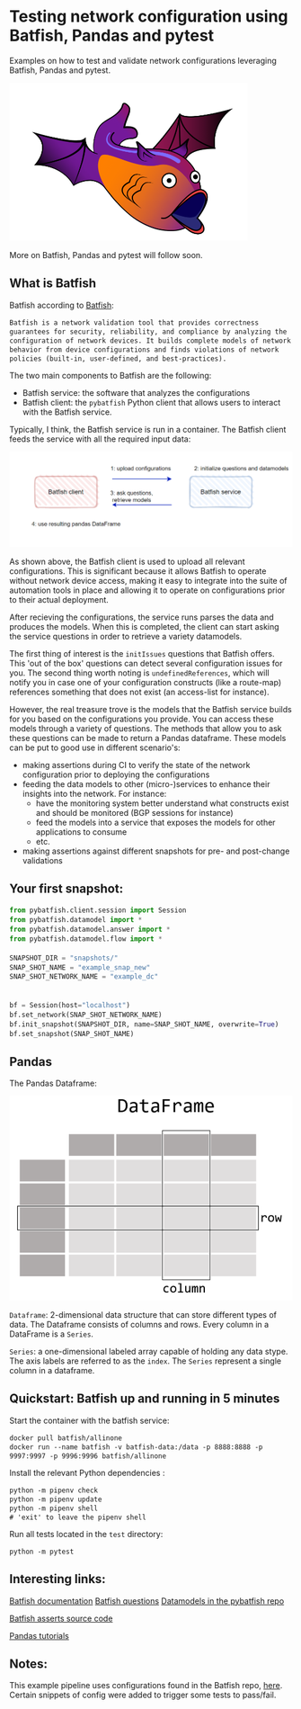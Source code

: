 # Testing network configuration using Batfish, Pandas and pytest

Examples on how to test and validate network configurations leveraging Batfish, Pandas and pytest.

![Batfish](/img/batfish.png)

More on Batfish, Pandas and pytest will follow soon.

## What is Batfish

Batfish according to [Batfish](https://github.com/batfish/batfish):
```
Batfish is a network validation tool that provides correctness guarantees for security, reliability, and compliance by analyzing the configuration of network devices. It builds complete models of network behavior from device configurations and finds violations of network policies (built-in, user-defined, and best-practices).
```

The two main components to Batfish are the following:
- Batfish service: the software that analyzes the configurations
- Batfish client: the `pybatfish` Python client that allows users to interact with the Batfish service.

Typically, I think, the Batfish service is run in a container. The Batfish client feeds the service with all the required input data: 

![Batfish overview](/img/batfish_client_service_parse.png)

As shown above, the Batfish client is used to upload all relevant configurations. This is significant because it allows Batfish to operate without network device access, making it easy to integrate into the suite of automation tools in place and allowing it to operate on configurations prior to their actual deployment.

After recieving the configurations, the service runs parses the data and produces the models. When this is completed, the client can start asking the service questions in order to retrieve a variety datamodels.

The first thing of interest is the `initIssues` questions that Batfish offers. This 'out of the box' questions can detect several configuration issues for you. The second thing worth noting is `undefinedReferences`, which will notify you in case one of your configuration constructs (like a route-map) references something that does not exist (an access-list for instance).

However, the real treasure trove is the models that the Batfish service builds for you based on the configurations you provide. You can access these models through a variety of questions. The methods that allow you to ask these questions can be made to return a Pandas dataframe. These models can be put to good use in different scenario's:
- making assertions during CI to verify the state of the network configuration prior to deploying the configurations
- feeding the data models to other (micro-)services to enhance their insights into the network. For instance:
  - have the monitoring system better understand what constructs exist and should be monitored (BGP sessions for instance)
  - feed the models into a service that exposes the models for other applications to consume
  - etc.
- making assertions against different snapshots for pre- and post-change validations

## Your first snapshot:

```python
from pybatfish.client.session import Session
from pybatfish.datamodel import *
from pybatfish.datamodel.answer import *
from pybatfish.datamodel.flow import *

SNAPSHOT_DIR = "snapshots/"
SNAP_SHOT_NAME = "example_snap_new"
SNAP_SHOT_NETWORK_NAME = "example_dc"


bf = Session(host="localhost")
bf.set_network(SNAP_SHOT_NETWORK_NAME)
bf.init_snapshot(SNAPSHOT_DIR, name=SNAP_SHOT_NAME, overwrite=True)
bf.set_snapshot(SNAP_SHOT_NAME)
```


## Pandas

The Pandas Dataframe:

![Pandas Dataframe](/img/pandas_dataframe.png)

`Dataframe`: 2-dimensional data structure that can store different types of data. The Dataframe consists of columns and rows. Every column in a DataFrame is a `Series`.


`Series`: a one-dimensional labeled array capable of holding any data stype. The axis labels are referred to as the `index`. The `Series` represent a single column in a dataframe.


## Quickstart: Batfish up and running in 5 minutes

Start the container with the batfish service:

```
docker pull batfish/allinone
docker run --name batfish -v batfish-data:/data -p 8888:8888 -p 9997:9997 -p 9996:9996 batfish/allinone
```

Install the relevant Python dependencies :

```
python -m pipenv check
python -m pipenv update
python -m pipenv shell
# 'exit' to leave the pipenv shell
```

Run all tests located in the `test` directory:

```
python -m pytest
```




## Interesting links:

[Batfish documentation](https://batfish.readthedocs.io/en/latest/)
[Batfish questions](https://batfish.readthedocs.io/en/latest/questions.html)
[Datamodels in the pybatfish repo](https://github.com/batfish/pybatfish/blob/master/pybatfish/datamodel)

[Batfish asserts source code](https://github.com/batfish/pybatfish/blob/master/pybatfish/client/asserts.py)

[Pandas tutorials](http://pandas.pydata.org/docs/getting_started/intro_tutorials/)


## Notes:

This example pipeline uses configurations found in the Batfish repo, [here](https://github.com/batfish/batfish/tree/master/networks). Certain snippets of config were added to trigger some tests to pass/fail.